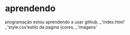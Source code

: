 # aprendendo
programação
estou aprendendo a usar github,
_'index.html'
_'style.css'estilo da pagina (cores,
_'imagens'
